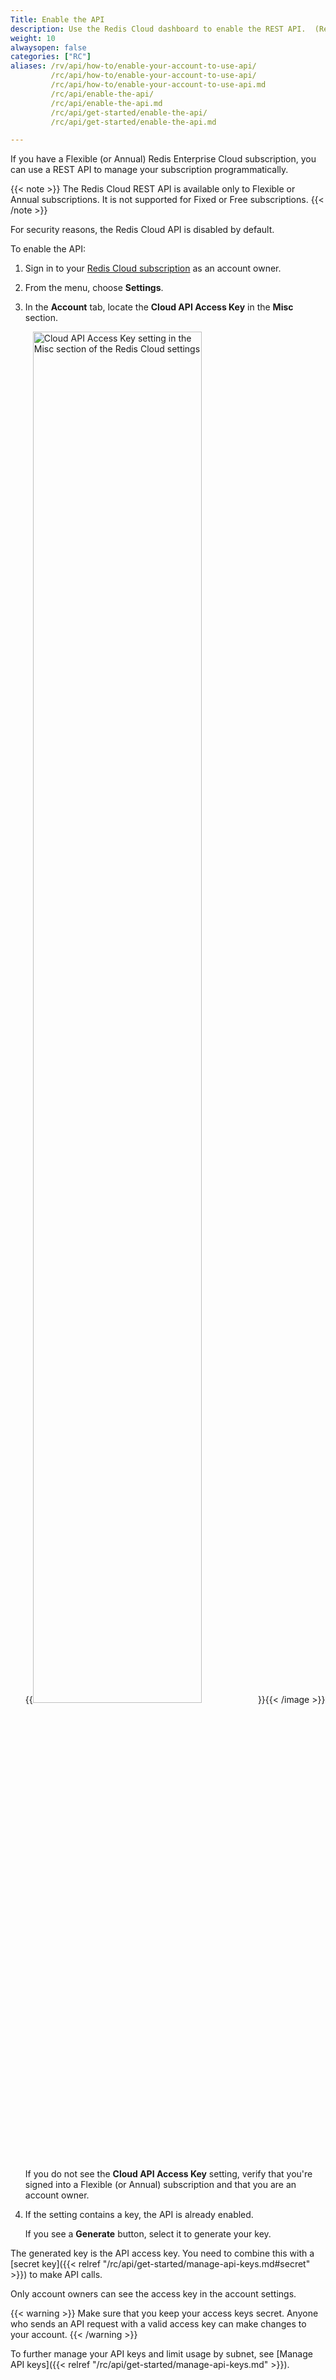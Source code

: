 ```yaml
---
Title: Enable the API
description: Use the Redis Cloud dashboard to enable the REST API.  (Requires a Flexible or Fixed account.)
weight: 10
alwaysopen: false
categories: ["RC"]
aliases: /rv/api/how-to/enable-your-account-to-use-api/
         /rc/api/how-to/enable-your-account-to-use-api/
         /rc/api/how-to/enable-your-account-to-use-api.md
         /rc/api/enable-the-api/
         /rc/api/enable-the-api.md
         /rc/api/get-started/enable-the-api/
         /rc/api/get-started/enable-the-api.md

---
```


If you have a Flexible (or Annual) Redis Enterprise Cloud subscription, you can use a REST API to manage your subscription programmatically.

{{< note >}}
The Redis Cloud REST API is available only to Flexible or Annual subscriptions.  It is not supported for Fixed or Free subscriptions.
{{< /note >}}

For security reasons, the Redis Cloud API is disabled by default.

To enable the API:

1. Sign in to your [Redis Cloud subscription](https://app.redislabs.com) as an account owner.
1. From the menu, choose **Settings**.
1. In the **Account** tab, locate the **Cloud API Access Key** in the **Misc** section.

    {{<image filename="images/rc/settings-cloud-api-key.png" width="75%" alt="Cloud API Access Key setting in the Misc section of the Redis Cloud settings" >}}{{< /image >}}

    If you do not see the **Cloud API Access Key** setting, verify that you're signed into a Flexible (or Annual) subscription and that you are an account owner.

1. If the setting contains a key, the API is already enabled.  

    If you see a **Generate** button, select it to generate your key.

The generated key is the API access key. You need to combine this with a [secret key]({{< relref "/rc/api/get-started/manage-api-keys.md#secret" >}}) to make API calls.

Only account owners can see the access key in the account settings.

{{< warning >}}
Make sure that you keep your access keys secret. Anyone who sends an API request with a valid access key can make changes to your account.
{{< /warning >}}

To further manage your API keys and limit usage by subnet, see [Manage API keys]({{< relref "/rc/api/get-started/manage-api-keys.md" >}}).
